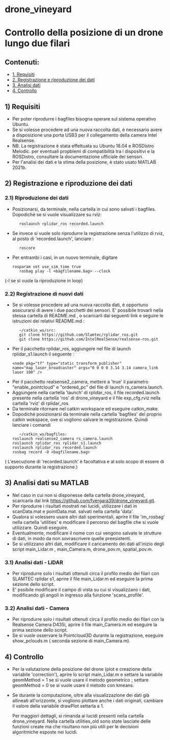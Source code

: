 # drone_vineyard
# Controllo della posizione di un drone lungo due filari 

## Contenuti:
* [1. Requisiti](#1-requisiti)
* [2. Registrazione e riproduzione dei dati](#2-registrazione-e-riproduzione-dei-dati)
* [3. Analisi dati](#3-analisi-dati)
* [4. Controllo](#3-controllo)

## 1) Requisiti
- Per poter riprodurre i bagfiles bisogna operare sul sistema operativo Ubuntu. 
- Se si volesse procedere ad una nuova raccolta dati, è necessario avere a disposizione una porta USB3 per il collegamento della camera Intel Realsense.
- NB. La registrazione è stata effettuata su Ubuntu 18.04 e ROSDistro Melodic. per eventuali propblemi di compatibilità tra i dispositivi e la ROSDistro, consultare la documentazione ufficiale dei sensori.
- Per l'analisi dei dati e la stima della posizione, è stato usato MATLAB 2021b.

## 2) Registrazione e riproduzione dei dati
### 2.1) Riproduzione dei dati
- Posizionarsi, da terminale, nella cartella in cui sono salvati i bagfiles. Dopodichè se si vuole visualizzare su rviz:
     ```
        roslaunch rplidar_ros recorded.launch
     ```
- Se invece si vuole solo riprodurre la registrazione senza l'utilizzo di rviz, al posto di 'recorded.launch', lanciare  :
     ```
        roscore 
     ```
- Per entrambi i casi, in un nuovo terminale, digitare 
     ```
	rosparam set use_sim_time true
        rosbag play -l <bagfilename.bag> --clock 
     ```
 (-l se si vuole la riproduzione in loop)

### 2.2) Registrazione di nuovi dati
- Se si volesse procedere ad una nuova raccolta dati, è opportuno assicurarsi di avere i due pacchetti dei sensori. E' possibile
trovarli nella stessa cartella di README.md , o scaricarli dai seguenti link e seguire le istruzioni dei relativi README.md :
     ```
        ~/catkin_ws/src:
        git clone https://github.com/Slamtec/rplidar_ros.git
        git clone https://github.com/IntelRealSense/realsense-ros.git
     ```
- Per il pacchetto rplidar_ros, aggiungere nel file di launch rplidar_s1.launch il seguente :
     ```
     <node pkg="tf" type="static_transform_publisher" name="map_laser_broadcaster" args="0 0 0 0 3.14 3.14 camera_link laser 100" />
     ```
- Per il pacchetto realsense2_camera, mettere a 'true' il parametro "enable_pointcloud" e "ordered_pc" del file di launch rs_camera.launch.
- Aggiungere nella cartella 'launch' di rplidar_ros, il file recorded.launch presente nella cartella 'ros' di drone_vineyard e il file exp_cfg.rviz nella cartella 'rviz' di rplidar_ros.
- Da terminale ritornare nel catkin workspace ed eseguire catkin_make.
- Dopodichè posizionarsi da terminale nella cartella 'bagfiles' del proprio catkin wokspace, ove si vogliono salvare le registrazione. Quindi lanciare i comandi 
     ```
        ~/catkin_ws/bagfiles:
	roslaunch realsense2_camera rs_camera.launch
	roslaunch rplidar_ros rplidar_s1.launch
	roslaunch rplidar_ros recorded.launch
	rosbag record -O <bagfilename.bag>
     ```
( L'esecuzione di 'recorded.launch' è facoltativa e al solo scopo di essere di supporto durante la registrazione.)

## 3) Analisi dati su MATLAB
- Nel caso in cui non si disponesse della cartella drone_vineyard, scaricarla dal link https://github.com/fvergara39/drone_vineyard.git.
- Per riprodurre i risultati mostrati nei lucidi, utilizzare i dati in scanData.mat e pointData.mat. salvati nella cartella 'data'.
- Qualora si volessero usare altri dati sperimentali, aprire il file 'im_rosbag' nella cartella 'utilities' e modificare il percorso del bagfile
che si vuole utilizzare. Quindi eseguire. 
- Eventualmente, modificare il nome con cui vengono salvate le strutture di dati, in modo da non sovrascrivere quelle preesistenti.
- Se si utilizzano altri dati, modificare il caricamento dei dati all'inizio degli script main_Lidar.m , main_Camera.m, drone_pov.m, spatial_pov.m.

### 3.1) Analisi dati - LiDAR
- Per riprodurre solo i risultati ottenuti circa il profilo medio dei filari con SLAMTEC rplidar s1, aprire il file main_Lidar.m ed eseguire la prima sezione dello script.
- E' pssibile modificare il campo di vista su cui si visualizzano i dati, modificando gli angoli in ingresso alla funzione 'scans_profile'. 

### 3.2) Analisi dati - Camera
- Per riprodurre solo i risultati ottenuti circa il profilo medio dei filari con la Realsense Camera D435i, aprire il file main_Camera.m ed eseguire la prima sezione dello script.
- Se si vuole osservare la Pointcloud3D durante la registrazione, eseguire show_pclouds.m ( seconda sezione di main_Camera.m).

## 4) Controllo
- Per la valutazione della posizione del drone (plot e creazione della variabile 'correction'), aprire lo script main_Lidar.m e settare la variabile
 geomMethod = 1 se si vuole usare il metodo geometrico ; settare geomMethod = 0 se si vuole usare il metodo con kmeans.

- Se durante la computazione, oltre alla visualizzazione dei dati già allineati all'orizzonte, si vogliono plottare anche i dati originali, cambiare il valore 
della variabile drawPlot settarla a 1.
	
	Per maggiori dettagli, si rimanda ai lucidi presenti nella cartella drone_vineyard.
	Nella cartella utilities_old sono state lasciate delle funzioni create ma che risultano non più utili per le decisioni algoritmiche esposte nei lucidi.
